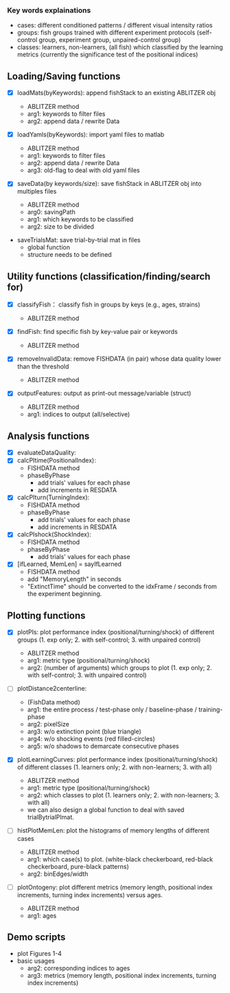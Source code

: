 ### Key words explainations
- cases: different conditioned patterns / different visual intensity ratios
- groups: fish groups trained with different experiment protocols (self-control group, experiment group, unpaired-control group)
- classes: learners, non-learners, (all fish) which classified by the learning metrics (currently the significance test of the positional indices)


## Loading/Saving functions
- [x] loadMats(byKeywords): append fishStack to an existing ABLITZER obj
  - ABLITZER method
  - arg1: keywords to filter files
  - arg2: append data / rewrite Data

- [x] loadYamls(byKeywords): import yaml files to matlab
  - ABLITZER method
  - arg1: keywords to filter files
  - arg2: append data / rewrite Data
  - arg3: old-flag to deal with old yaml files

- [x] saveData(by keywords/size): save fishStack in ABLITZER obj into multiples files
  - ABLITZER method
  - arg0: savingPath
  - arg1: which keywords to be classified
  - arg2: size to be divided

- saveTrialsMat: save trial-by-trial mat in files
  - global function
  - structure needs to be defined

## Utility functions (classification/finding/search for)
- [x] classifyFish： classify fish in groups by keys (e.g., ages, strains)
  - ABLITZER method

- [x] findFish: find specific fish by key-value pair or keywords
  - ABLITZER method

- [x] removeInvalidData: remove FISHDATA (in pair) whose data quality lower than the threshold
  - ABLITZER method

- [x] outputFeatures: output as print-out message/variable (struct)
  - ABLITZER method
  - arg1: indices to output (all/selective)

## Analysis functions
- [x] evaluateDataQuality:
- [x] calcPItime(PositionalIndex):
  - FISHDATA method
  - phaseByPhase
    - add trials' values for each phase
    - add increments in RESDATA
- [x] calcPIturn(TurningIndex):
  - FISHDATA method
  - phaseByPhase
    - add trials' values for each phase
    - add increments in RESDATA
- [x] calcPIshock(ShockIndex):
  - FISHDATA method
  - phaseByPhase
    - add trials' values for each phase
- [x] [ifLearned, MemLen] = sayIfLearned
  - FISHDATA method
  - add "MemoryLength" in seconds
  - "ExtinctTime" should be converted to the idxFrame / seconds from the experiment beginning.

## Plotting functions
- [x] plotPIs: plot performance index (positional/turning/shock) of different groups (1. exp only; 2. with self-control; 3. with unpaired control)
  - ABLITZER method
  - arg1: metric type (positional/turning/shock)
  - arg2: (number of arguments) which groups to plot (1. exp only; 2. with self-control; 3. with unpaired control)

- [ ] plotDistance2centerline:
  - (FishData method)
  - arg1: the entire process / test-phase only / baseline-phase / training-phase
  - arg2: pixelSize
  - arg3: w/o extinction point (blue triangle)
  - arg4: w/o shocking events (red filled-circles)
  - arg5: w/o shadows to demarcate consecutive phases

- [x] plotLearningCurves: plot performance index (positional/turning/shock) of different classes (1. learners only; 2. with non-learners; 3. with all)
  - ABLITZER method
  - arg1: metric type (positional/turning/shock)
  - arg2: which classes to plot (1. learners only; 2. with non-learners; 3. with all)
  - we can also design a global function to deal with saved trialBytrialPImat.

- [ ] histPlotMemLen: plot the histograms of memory lengths of different cases
  - ABLITZER method
  - arg1: which case(s) to plot. (white-black checkerboard, red-black checkerboard, pure-black patterns)
  - arg2: binEdges/width

- [ ] plotOntogeny: plot different metrics (memory length, positional index increments, turning index increments) versus ages.
  - ABLITZER method
  - arg1: ages

## Demo scripts
- plot Figures 1-4
- basic usages
  - arg2: corresponding indices to ages
  - arg3: metrics (memory length, positional index increments, turning index increments)
